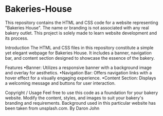 # Bakeries-House
This repository contains the HTML and CSS code for a website representing "Bakeries House". The name or branding is not associated with any real bakery outlet. This project is solely made to learn website development and its process.
 
Introduction
The HTML and CSS files in this repository constitute a simple yet elegant webpage for Bakeries House. It includes a banner, navigation bar, and content section designed to showcase the essence of the bakery. 

Features
•Banner: Utilizes a responsive banner with a background image and overlay for aesthetics.
•Navigation Bar: Offers navigation links with a hover effect for a visually engaging experience.
•Content Section: Displays a welcoming message and buttons for user interaction.

Copyright / Usage
Feel free to use this code as a foundation for your bakery website. Modify the content, styles, and images to suit your bakery's branding and requirements. Background used in this particular website has been taken from unsplash.com.
By Daron John
